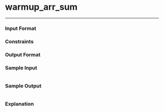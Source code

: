 # warmup_arr_sum
---

### Input Format 

### Constraints

### Output Format 

### Sample Input
```
```
### Sample Output
```
```
### Explanation
